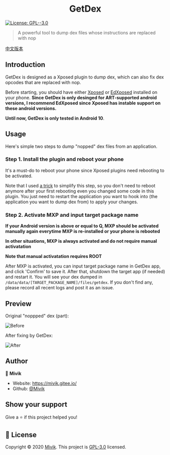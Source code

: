 <h1 align="center">GetDex</h1>
<p>
  <a href="https://github.com/Mivik/GetDex/blob/master/LICENSE.md" target="_blank">
    <img alt="License: GPL--3.0" src="https://img.shields.io/badge/License-GPL--3.0-yellow.svg" />
  </a>
</p>

> A powerful tool to dump dex files whose instructions are replaced with nop

[中文版本](./README-zh_CN.md)

## Introduction

GetDex is designed as a Xposed plugin to dump dex, which can also fix dex opcodes that are replaced with nop.

Before starting, you should have either [Xposed](https://github.com/rovo89/XposedInstaller) or [EdXposed](https://github.com/ElderDrivers/EdXposedManager) installed on your phone. **Since GetDex is only desinged for ART-supported android versions, I recommend EdXposed since Xposed has instable support on these android versions.**

**Until now, GetDex is only tested in Android 10**.

## Usage

Here's simple two steps to dump "nopped" dex files from an application.

### Step 1. Install the plugin and reboot your phone

It's a must-do to reboot your phone since Xposed plugins need rebooting to be activated.

Note that I used [a trick](https://github.com/Mivik/MXP) to simplify this step, so you don't need to reboot anymore after your first rebooting even you changed some code in this plugin. You just need to restart the application you want to hook into (the application you want to dump dex from) to apply your changes.

### Step 2. Activate MXP and input target package name

**If your Android version is above or equal to Q, MXP should be activated manually again everytime MXP is re-installed or your phone is rebooted**

**In other situations, MXP is always activated and do not require manual activatation**

**Note that manual activatation requires ROOT**

After MXP is activated, you can input target package name in GetDex app, and click 'Confirm' to save it. After that, shutdown the target app (if needed) and restart it. You will see your dex dumped in `/data/data/[TARGET_PACKAGE_NAME]/files/getdex`. If you don't find any, please record all recent logs and post it as an issue.

## Preview

Original "noppped" dex (part): 

![Before](https://s1.ax1x.com/2020/04/06/Gyy1Ff.jpg)

After fixing by GetDex: 

![After](https://s1.ax1x.com/2020/04/06/Gyy8fS.jpg)

## Author

👤 **Mivik**

* Website: https://mivik.gitee.io/
* Github: [@Mivik](https://github.com/Mivik)

## Show your support

Give a ⭐️ if this project helped you!

## 📝 License

Copyright © 2020 [Mivik](https://github.com/Mivik).
This project is [GPL-3.0](https://github.com/Mivik/GetDex/blob/master/LICENSE.md) licensed.

